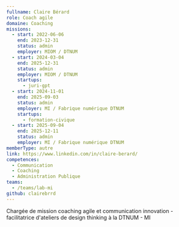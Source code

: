 ```yaml
---
fullname: Claire Bérard
role: Coach agile
domaine: Coaching
missions:
  - start: 2022-06-06
    end: 2023-12-31
    status: admin
    employer: MIOM / DTNUM
  - start: 2024-03-04
    end: 2025-12-31
    status: admin
    employer: MIOM / DTNUM
    startups:
      - juri-gpt
  - start: 2024-11-01
    end: 2025-09-03
    status: admin
    employer: MI / Fabrique numérique DTNUM
    startups:
      - formation-civique
  - start: 2025-09-04
    end: 2025-12-11
    status: admin
    employer: MI / Fabrique numérique DTNUM
memberType: autre
link: https://www.linkedin.com/in/claire-berard/
competences:
  - Communication
  - Coaching
  - Administration Publique
teams:
  - /teams/lab-mi
github: clairebrrd
---
```

Chargée de mission coaching agile et communication innovation - facilitatrice d'ateliers de design thinking à la DTNUM - MI